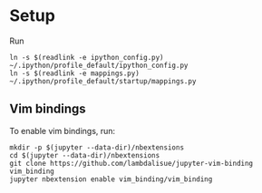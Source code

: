 # Setup

Run

```
ln -s $(readlink -e ipython_config.py) ~/.ipython/profile_default/ipython_config.py
ln -s $(readlink -e mappings.py) ~/.ipython/profile_default/startup/mappings.py
```

## Vim bindings

To enable vim bindings, run:

```
mkdir -p $(jupyter --data-dir)/nbextensions
cd $(jupyter --data-dir)/nbextensions
git clone https://github.com/lambdalisue/jupyter-vim-binding vim_binding
jupyter nbextension enable vim_binding/vim_binding
```
